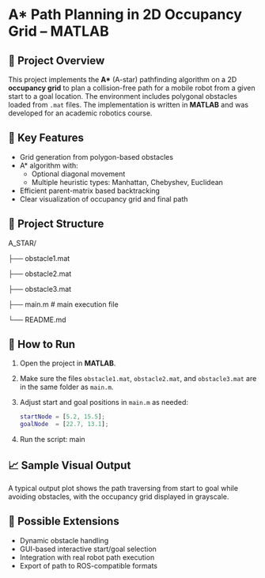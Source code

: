 # A* Path Planning in 2D Occupancy Grid – MATLAB

## 📌 Project Overview

This project implements the **A\*** (A-star) pathfinding algorithm on a 2D **occupancy grid** to plan a collision-free path for a mobile robot from a given start to a goal location. The environment includes polygonal obstacles loaded from `.mat` files. The implementation is written in **MATLAB** and was developed for an academic robotics course.

## 🧠 Key Features

- Grid generation from polygon-based obstacles
- A\* algorithm with:
  - Optional diagonal movement
  - Multiple heuristic types: Manhattan, Chebyshev, Euclidean
- Efficient parent-matrix based backtracking
- Clear visualization of occupancy grid and final path

## 📂 Project Structure
A_STAR/ 

├── obstacle1.mat

├── obstacle2.mat

├── obstacle3.mat

├── main.m # main execution file

└── README.md

## 🚀 How to Run

1. Open the project in **MATLAB**.
2. Make sure the files `obstacle1.mat`, `obstacle2.mat`, and `obstacle3.mat` are in the same folder as `main.m`.
3. Adjust start and goal positions in `main.m` as needed:

   ```matlab
   startNode = [5.2, 15.5];
   goalNode  = [22.7, 13.1];
4. Run the script:
   main

## 📈 Sample Visual Output

A typical output plot shows the path traversing from start to goal while avoiding obstacles, with the occupancy grid displayed in grayscale.

## 🧭 Possible Extensions

* Dynamic obstacle handling
* GUI-based interactive start/goal selection
* Integration with real robot path execution
* Export of path to ROS-compatible formats

